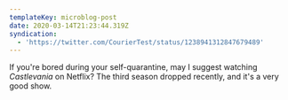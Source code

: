 ```yaml
---
templateKey: microblog-post
date: 2020-03-14T21:23:44.319Z
syndication:
  - 'https://twitter.com/CourierTest/status/1238941312847679489'
---
```


If you're bored during your self-quarantine, may I suggest watching _Castlevania_ on Netflix? The third season dropped recently, and it's a very good show.

